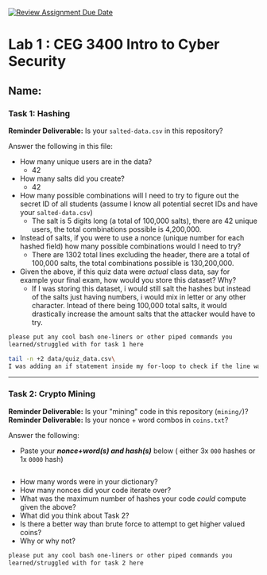 [![Review Assignment Due Date](https://classroom.github.com/assets/deadline-readme-button-22041afd0340ce965d47ae6ef1cefeee28c7c493a6346c4f15d667ab976d596c.svg)](https://classroom.github.com/a/SPs4PNWX)
# Lab 1 : CEG 3400 Intro to Cyber Security

## Name:

### Task 1: Hashing

**Reminder Deliverable:** Is your `salted-data.csv` in this repository?

Answer the following in this file:

* How many unique users are in the data? 
  * 42
* How many salts did you create? 
  * 42
* How many possible combinations will I need to try to figure out the secret ID
  of all students (assume I know all potential secret IDs and have your 
  `salted-data.csv`) 
  * The salt is 5 digits long (a total of 100,000 salts), there are 42 unique users, the total combinations possible is 4,200,000.
* Instead of salts, if you were to use a nonce (unique number for each hashed
  field) how many possible combinations would I need to try? 
  * There are 1302 total lines excluding the header, there are a total of 100,000 salts, the total combinations possible is 130,200,000.
* Given the above, if this quiz data were *actual* class data, say for example
  your final exam, how would you store this dataset?  Why?
  * If I was storing this dataset, i would still salt the hashes but instead of the salts just having numbers, i would mix in letter or any other character. 
    Intead of there being 100,000 total salts, it would drastically increase the amount salts that the attacker would have to try.

```bash
please put any cool bash one-liners or other piped commands you
learned/struggled with for task 1 here

tail -n +2 data/quiz_data.csv\
I was adding an if statement inside my for-loop to check if the line was the header, but instead I could remove it entirely.

```

---

### Task 2: Crypto Mining

**Reminder Deliverable:** Is your "mining" code in this repository (`mining/`)?
**Reminder Deliverable:** Is your nonce + word combos in `coins.txt`?

Answer the following:

* Paste your ***nonce+word(s) and hash(s)*** below ( either 3x `000` hashes or 1x `0000`
hash)

```

```

* How many words were in your dictionary?
* How many nonces did your code iterate over?
* What was the maximum number of hashes your code *could* compute given the above?
* What did you think about Task 2?
* Is there a better way than brute force to attempt to get higher valued coins?
* Why or why not?


```bash
please put any cool bash one-liners or other piped commands you
learned/struggled with for task 2 here
```


